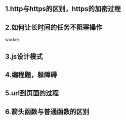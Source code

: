 

## 1.http与https的区别，https的加密过程

## 2.如何让长时间的任务不阻塞操作
worker

## 3.js设计模式
## 4.编程题，躲障碍

## 5.url到页面的过程

## 6.箭头函数与普通函数的区别

